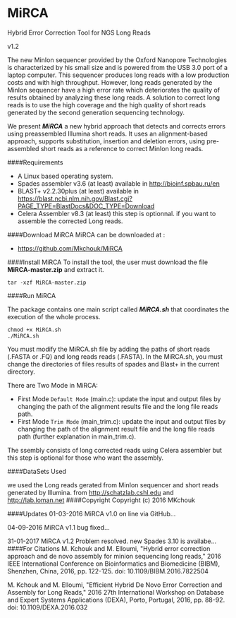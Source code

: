 # MiRCA

Hybrid Error Correction Tool for NGS Long Reads

v1.2


The new MinIon sequencer provided by the Oxford Nanopore Technologies is characterized by his small size and is powered from the USB 3.0 port of a laptop computer. This sequencer produces long reads with a low production costs and with high throughput. However, long reads generated by the MinIon sequencer have a high error rate which deteriorates the quality of results obtained by analyzing these long reads. A solution to correct long reads is to use the high coverage and the high quality of short reads generated by the second generation sequencing technology.

We present ***MiRCA*** a new hybrid approach that detects and corrects errors using preassembled Illumina short reads. It uses an alignment-based approach, supports substitution, insertion and deletion errors, using pre-assembled short reads as a reference to correct MinIon long reads.

####Requirements

- A Linux based operating system.
- Spades assembler v3.6 (at least) available in http://bioinf.spbau.ru/en
- BLAST+ v2.2.30plus (at least) available in https://blast.ncbi.nlm.nih.gov/Blast.cgi?PAGE_TYPE=BlastDocs&DOC_TYPE=Download
- Celera Assembler v8.3 (at least) this step is optionnal. if you want to assemble the corrected Long reads.

####Download MiRCA
MiRCA can be downloaded at : 
- https://github.com/Mkchouk/MiRCA

####Install MiRCA
To install the tool, the user must download the file **MiRCA-master.zip** and extract it.
```
tar -xzf MiRCA-master.zip
```
####Run MiRCA

The package contains one main script called ***MiRCA.sh*** that coordinates the execution of the whole process.

```
chmod +x MiRCA.sh
./MiRCA.sh
```

You must modify the MiRCA.sh file by adding the paths of short reads (.FASTA or .FQ)  and long reads reads (.FASTA). In the MiRCA.sh, you must change the directories of files results of spades and Blast+ in the current directory.

There are Two Mode in MiRCA:
- First Mode `Default Mode` (main.c): update the input and output files by changing the path of the alignment results file and the long file reads path.
- First Mode `Trim Mode` (main_trim.c): update the input and output files by changing the path of the alignment result file and the long file reads path (further explanation in main_trim.c).

The ssembly consists of long corrected reads using Celera assembler but this step is optional for those who want the assembly.

####DataSets Used

we used the Long reads gerated from MinIon sequencer and short reads generated by Illumina.
from http://schatzlab.cshl.edu and http://lab.loman.net
####Copyright
Copyright (c) 2016 MKchouk

####Updates
01-03-2016   MiRCA v1.0 on line via GitHub...

04-09-2016   MiRCA v1.1 bug fixed...

31-01-2017   MiRCA v1.2 Problem resolved. new Spades 3.10 is availabe...
####For Citations
M. Kchouk and M. Elloumi, "Hybrid error correction approach and de novo assembly for minion sequencing long reads," 2016 IEEE International Conference on Bioinformatics and Biomedicine (BIBM), Shenzhen, China, 2016, pp. 122-125.
doi: 10.1109/BIBM.2016.7822504

M. Kchouk and M. Elloumi, "Efficient Hybrid De Novo Error Correction and Assembly for Long Reads," 2016 27th International Workshop on Database and Expert Systems Applications (DEXA), Porto, Portugal, 2016, pp. 88-92.
doi: 10.1109/DEXA.2016.032
